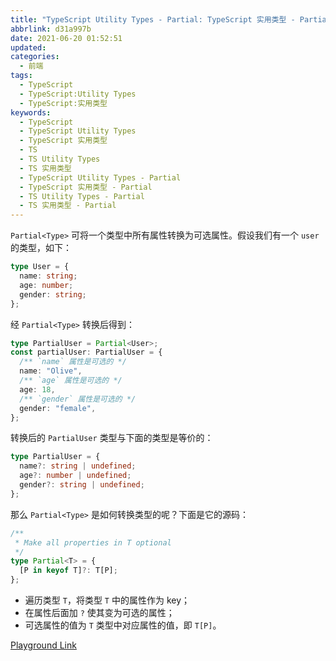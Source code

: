 ```yaml
---
title: "TypeScript Utility Types - Partial: TypeScript 实用类型 - Partial"
abbrlink: d31a997b
date: 2021-06-20 01:52:51
updated:
categories:
  - 前端
tags:
  - TypeScript
  - TypeScript:Utility Types
  - TypeScript:实用类型
keywords:
  - TypeScript
  - TypeScript Utility Types
  - TypeScript 实用类型
  - TS
  - TS Utility Types
  - TS 实用类型
  - TypeScript Utility Types - Partial
  - TypeScript 实用类型 - Partial
  - TS Utility Types - Partial
  - TS 实用类型 - Partial
---
```


`Partial<Type>` 可将一个类型中所有属性转换为可选属性。假设我们有一个 `user` 的类型，如下：

```typescript
type User = {
  name: string;
  age: number;
  gender: string;
};
```

经 `Partial<Type>` 转换后得到：

<!-- more -->

```typescript
type PartialUser = Partial<User>;
const partialUser: PartialUser = {
  /** `name` 属性是可选的 */
  name: "Olive",
  /** `age` 属性是可选的 */
  age: 18,
  /** `gender` 属性是可选的 */
  gender: "female",
};
```

转换后的 `PartialUser` 类型与下面的类型是等价的：

```typescript
type PartialUser = {
  name?: string | undefined;
  age?: number | undefined;
  gender?: string | undefined;
};
```

那么 `Partial<Type>` 是如何转换类型的呢？下面是它的源码：

```typescript
/**
 * Make all properties in T optional
 */
type Partial<T> = {
  [P in keyof T]?: T[P];
};
```

- 遍历类型 `T`，将类型 `T` 中的属性作为 key；
- 在属性后面加 `?` 使其变为可选的属性；
- 可选属性的值为 `T` 类型中对应属性的值，即 `T[P]`。

[Playground Link](https://www.typescriptlang.org/zh/play?#code/C4TwDgpgBAqgzhATlAvFA3gKCjqA7AQwFsIAuKOYRASzwHMBubXAus-AVyICMkncobPABMk5SjXpMAvpkyhIUAAoFEwagQA28JKmWr1WgDw7EAPiaYAxgHs8lKGAMbtCRORVqXpvVgEB6ACpAqAADQhJQqEA9HUByA0B6M0B75UBIBMAQtyhA-2YcCPYAcgB5TWoANwg8gBpsqCCQ0NYIKLiktIysgQbyAEYADiqA4LChUUQmhJT0zOrhsSg8gDMIIi1yqukgA)



